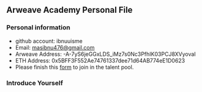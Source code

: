 ## Arweave Academy Personal File

### Personal information

- github account: ibnuuisme
- Email: masibnu476@gmail.com
- Arweave Address: -A-7yS6jeGGxLDS_iMz7s0Nc3PfhIK03PCJ8XVyovaI
- ETH Address: 0x5BFF3F552Ae74761337dee71d64AB774eE1D0623
- Please finish this [form](https://docs.google.com/forms/d/e/1FAIpQLSfWA5fIIcBgmRppm3jNz5vmf9Mai_QMVil-2pO4r7YKn_Zhtw/viewform?usp=sf_link) to join in the talent pool.

### Introduce Yourself
